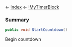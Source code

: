 ← [Index](Api-Index) ← [IMyTimerBlock](SpaceEngineers.Game.ModAPI.Ingame.IMyTimerBlock)

### Summary

```csharp
public void StartCountdown()
```

Begin countdown

